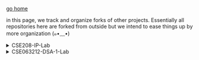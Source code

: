 [go home](https://github.com/oU1TS/.github/wiki)

in this page, we track and organize forks of other projects. Essentially all repositories here are forked from outside but we intend to ease things up by more organization (⁠๑⁠•⁠﹏⁠•⁠)

<details>
<summary>CSE208-IP-Lab</summary>
<ul>
<li><a href="https://github.com/oU1TS/php-project">php-project</a> &larr; <a href="https://github.com/FahimHossain1085">0432320005101085</a></li>
<li><a href="https://github.com/oU1TS/The-Begging-From-The-Beginning">The-Begging-From-The-Beginning</a> &larr; <a href="https://github.com/shoytanbaba99">0432320005101064</a></li>
</ul>
</details>

<details>
<summary>CSE063212-DSA-1-Lab</summary>
<ul>
<li><a href="https://github.com/oU1TS/DSA-project-55-3B-088"> DSA-project-55-3B-088</a> &larr; <a href="https://github.com/b1tranger">0432410005101088</a></li>
<-- <li><a href=""></a> &larr; <a href=""></a></li> -->
</ul>
</details>